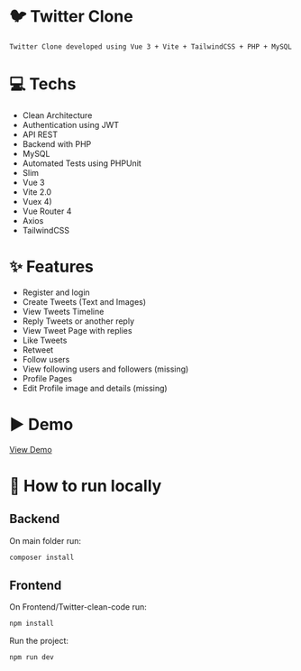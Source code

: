 # 🐦 Twitter Clone

    Twitter Clone developed using Vue 3 + Vite + TailwindCSS + PHP + MySQL

# 💻 Techs

- Clean Architecture
- Authentication using JWT
- API REST
- Backend with PHP
- MySQL
- Automated Tests using PHPUnit
- Slim
- Vue 3
- Vite 2.0
- Vuex 4)
- Vue Router 4
- Axios
- TailwindCSS

# ✨ Features

- Register and login
- Create Tweets (Text and Images)
- View Tweets Timeline
- Reply Tweets or another reply
- View Tweet Page with replies
- Like Tweets
- Retweet
- Follow users
- View following users and followers (missing)
- Profile Pages
- Edit Profile image and details (missing)

# ▶️ Demo

[View Demo]()

# 💾 How to run locally

## Backend

 On main folder run:

```bash
composer install
```

## Frontend

On Frontend/Twitter-clean-code run:

```bash
npm install
```

Run the project:
```bash
npm run dev
```